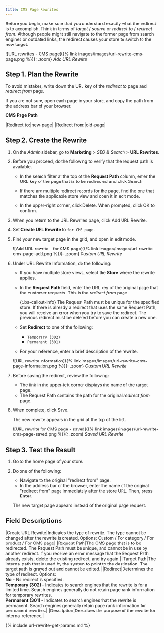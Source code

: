 ```yaml
---
title: CMS Page Rewrites
---
```


Before you begin, make sure that you understand exactly what the redirect is to accomplish. Think in terms of _target_ / _source_ or _redirect to_ / _redirect from_. Although people might still navigate to the former page from search engines or outdated links, the redirect causes your store to switch to the new target.

![URL rewrites - CMS page]({% link images/images/url-rewrite-cms-page.png %}){: .zoom}
_Add URL Rewrite_

## Step 1. Plan the Rewrite

To avoid mistakes, write down the URL key of the _redirect to_ page and _redirect from_ page.

If you are not sure, open each page in your store, and copy the path from the address bar of your browser.

**CMS Page Path**

|Redirect to:|new-page|
|Redirect from:|old-page|

## Step 2. Create the Rewrite

1. On the _Admin_ sidebar, go to **Marketing** > _SEO & Search_ > **URL Rewrites**.

1. Before you proceed, do the following to verify that the request path is available.

   - In the search filter at the top of the **Request Path** column, enter the URL key of the page that is to be redirected and click <span class="btn">Search</span>.

   - If there are multiple redirect records for the page, find the one that matches the applicable store view and open it in edit mode.

   - In the upper-right corner, click <span class="btn">Delete</span>. When prompted, click <span class="btn">OK</span> to confirm.

1. When you return to the URL Rewrites page, click <span class="btn">Add URL Rewrite</span>.

1. Set **Create URL Rewrite** to `for CMS page`.

1. Find your new target page in the grid, and open in edit mode.

    ![Add URL rewrite - for CMS page]({% link images/images/url-rewrite-cms-page-add.png %}){: .zoom}
    _Custom URL Rewrite_

1. Under URL Rewrite Information, do the following:

   - If you have multiple store views, select the **Store** where the rewrite applies.

   - In the **Request Path** field, enter the URL key of the original page that the customer requests. This is the _redirect from_ page.

        {:.bs-callout-info}
        The Request Path must be unique for the specified store. If there is already a redirect that uses the same Request Path, you will receive an error when you try to save the redirect. The previous redirect must be deleted before you can create a new one.

   - Set **Redirect** to one of the following:

      - `Temporary (302)`
      - `Permanent (301)`

   - For your reference, enter a brief description of the rewrite.

    ![URL rewrite information]({% link images/images/url-rewrite-cms-page-information.png %}){: .zoom}
    _Custom URL Rewrite_

1. Before saving the redirect, review the following:

   - The link in the upper-left corner displays the name of the target page.
   - The Request Path contains the path for the original _redirect from_ page.

1. When complete, click <span class="btn">Save</span>.

    The new rewrite appears in the grid at the top of the list.

    ![URL rewrite for CMS page - saved]({% link images/images/url-rewrite-cms-page-saved.png %}){: .zoom}
    _Saved URL Rewrite_

## Step 3. Test the Result

1. Go to the home page of your store.

1. Do one of the following:

   - Navigate to the original "redirect from" page.
   - In the address bar of the browser, enter the name of the original "redirect from" page immediately after the store URL. Then, press **Enter**.

    The new target page appears instead of the original page request.

## Field Descriptions

|Create URL Rewrite|Indicates the type of rewrite. The type cannot be changed after the rewrite is created. Options: Custom / For category / For product / For CMS page|
|Request Path|The CMS page that is to be redirected. The Request Path must be unique, and cannot be in use by another redirect. If you receive an error message that the Request Path already exists, delete the existing redirect, and try again.|
|Target Path|The internal path that is used by the system to point to the destination. The target path is grayed out and cannot be edited.|
|Redirect|Determines the type of redirect. Options: <br/>**No** - No redirect is specified. <br/>**Temporary (302)** - Indicates to search engines that the rewrite is for a limited time. Search engines generally do not retain page rank information for temporary rewrites. <br/>**Permanent (301)** - Indicates to search engines that the rewrite is permanent. Search engines generally retain page rank information for permanent rewrites.|
|Description|Describes the purpose of the rewrite for internal reference.|

{% include url-rewrite-get-params.md %}